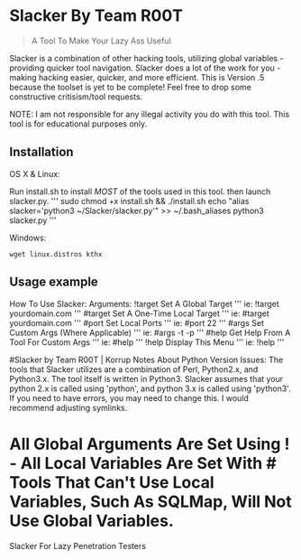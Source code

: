 # Slacker By Team R00T
> A Tool To Make Your Lazy Ass Useful

Slacker is a combination of other hacking tools, utilizing global variables - providing quicker tool navigation. Slacker does a lot of the work for you - making hacking easier, quicker, and more efficient. This is Version .5 because the toolset is yet to be complete! Feel free to drop some constructive critisism/tool requests.

NOTE: 
I am not responsible for any illegal activity you do with this tool.
This tool is for educational purposes only.


## Installation

OS X & Linux:

Run install.sh to install *MOST* of the tools used in this tool. 
then launch slacker.py.
'''
sudo chmod +x install.sh && ./install.sh
echo "alias slacker='python3 ~/Slacker/slacker.py'" >> ~/.bash_aliases
python3 slacker.py
'''

Windows:

```
wget linux.distros kthx
```

## Usage example

How To Use Slacker: 
Arguments:
!target Set A Global Target
        '''
        ie: !target yourdomain.com
        '''
\#target Set A One-Time Local Target
        '''
        ie: #target yourdomain.com
        '''
\#port Set Local Ports
        '''
        ie: #port 22
        '''
\#args Set Custom Args (Where Applicable)
        '''
        ie: #args -t -p
        '''
\#help Get Help From A Tool For Custom Args
        '''
        ie: #help
        '''
!help Display This Menu
        '''
        ie: !help
        '''


#Slacker by Team R00T | Korrup
Notes About Python Version Issues:
The tools that Slacker utilizes are a combination of Perl, Python2.x, and Python3.x.
The tool itself is written in Python3.
Slacker assumes that your python 2.x is called using 'python', and python 3.x is called using 'python3'.
If you need to have errors, you may need to change this. I would recommend adjusting symlinks.

All Global Arguments Are Set Using ! - All Local Variables Are Set With #
Tools That Can't Use Local Variables, Such As SQLMap, Will Not Use Global Variables.
=======
Slacker
For Lazy Penetration Testers
